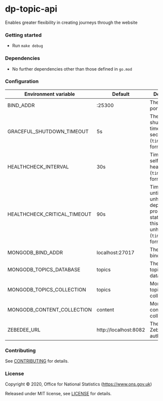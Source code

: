 dp-topic-api
================
Enables greater flexibility in creating journeys through the website

### Getting started

* Run `make debug`

### Dependencies

* No further dependencies other than those defined in `go.mod`

### Configuration

| Environment variable         | Default                | Description
| ---------------------------- | ---------------------- | -----------
| BIND_ADDR                    | :25300                 | The host and port to bind to
| GRACEFUL_SHUTDOWN_TIMEOUT    | 5s                     | The graceful shutdown timeout in seconds (`time.Duration` format)
| HEALTHCHECK_INTERVAL         | 30s                    | Time between self-healthchecks (`time.Duration` format)
| HEALTHCHECK_CRITICAL_TIMEOUT | 90s                    | Time to wait until an unhealthy dependent propagates its state to make this app unhealthy (`time.Duration` format)
| MONGODB_BIND_ADDR            | localhost:27017        | The MongoDB bind address
| MONGODB_TOPICS_DATABASE      | topics                 | The MongoDB topics database
| MONGODB_TOPICS_COLLECTION    | topics                 | MongoDB topics collection
| MONGODB_CONTENT_COLLECTION   | content                | MongoDB content collection
| ZEBEDEE_URL                  | http://localhost:8082  | The URL to Zebedee (for authentication)

### Contributing

See [CONTRIBUTING](CONTRIBUTING.md) for details.

### License

Copyright © 2020, Office for National Statistics (https://www.ons.gov.uk)

Released under MIT license, see [LICENSE](LICENSE.md) for details.


